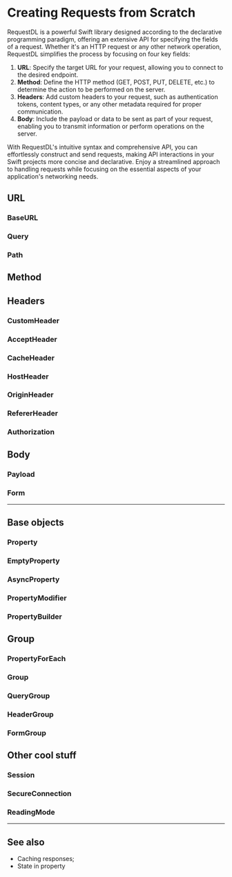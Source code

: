# Creating Requests from Scratch

RequestDL is a powerful Swift library designed according to the declarative programming paradigm, offering an extensive API for specifying the fields of a request. Whether it's an HTTP request or any other network operation, RequestDL simplifies the process by focusing on four key fields:

1. **URL**: Specify the target URL for your request, allowing you to connect to the desired endpoint.
2. **Method**: Define the HTTP method (GET, POST, PUT, DELETE, etc.) to determine the action to be performed on the server.
3. **Headers**: Add custom headers to your request, such as authentication tokens, content types, or any other metadata required for proper communication.
4. **Body**: Include the payload or data to be sent as part of your request, enabling you to transmit information or perform operations on the server.

With RequestDL's intuitive syntax and comprehensive API, you can effortlessly construct and send requests, making API interactions in your Swift projects more concise and declarative. Enjoy a streamlined approach to handling requests while focusing on the essential aspects of your application's networking needs.

## URL

### BaseURL

### Query

### Path

## Method

## Headers

### CustomHeader

### AcceptHeader

### CacheHeader

### HostHeader

### OriginHeader

### RefererHeader

### Authorization

## Body

### Payload

### Form

---

## Base objects 

### Property

### EmptyProperty

### AsyncProperty

### PropertyModifier

### PropertyBuilder

## Group

### PropertyForEach

### Group

### QueryGroup

### HeaderGroup

### FormGroup

## Other cool stuff

### Session

### SecureConnection

### ReadingMode

---

## See also

- Caching responses;
- State in property
